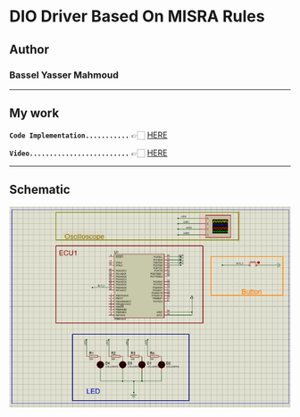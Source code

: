 # DIO Driver Based On MISRA Rules  


## Author
### **Bassel Yasser Mahmoud**

---
## My work

**`Code Implementation...........`** 👉🏻 [HERE](./Code/)

**`Video.........................`** 👉🏻 [HERE](./Video/)

---

## Schematic
![bcm_schematic](./Simulation/LED_SEQ_V1.png)
